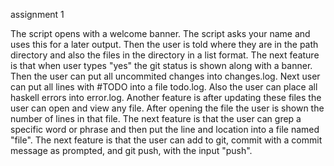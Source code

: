 assignment 1 

The script opens with a welcome banner. 
The script asks your name and uses this for a later output. 
Then the user is told where they are in the path directory and also the files in the directory in a list format. 
The next feature is that when user types "yes" the git status is shown along with a banner.
Then the user can put all uncommited changes into changes.log.
Next user can put all lines with #TODO into a file todo.log.
Also the user can place all haskell errors into error.log.
Another feature is after updating these files the user can open and view any file.
After opening the file the user is shown the number of lines in that file.
The next feature is that the user can grep a specific word or phrase and then put the line and location into a file named "file".
The next feature is that the user can add to git, commit with a commit message as prompted, and git push, with the input "push". 

